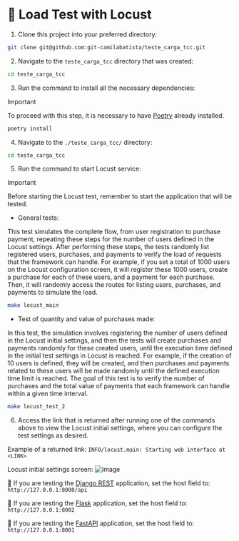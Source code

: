 # 📌 Load Test with Locust

1. Clone this project into your preferred directory:

```sh
git clone git@github.com:git-camilabatista/teste_carga_tcc.git
```

2. Navigate to the `teste_carga_tcc` directory that was created:

```sh
cd teste_carga_tcc
```

3. Run the command to install all the necessary dependencies:

> [!IMPORTANT]
> To proceed with this step, it is necessary to have [Poetry](https://python-poetry.org/) already installed.

```sh
poetry install
```

4. Navigate to the `./teste_carga_tcc/` directory:

```sh
cd teste_carga_tcc
```

5. Run the command to start Locust service:

> [!IMPORTANT]
> Before starting the Locust test, remember to start the application that will be tested.

- General tests:

This test simulates the complete flow, from user registration to purchase payment, repeating these steps for the number of users defined in the Locust settings. After performing these steps, the tests randomly list registered users, purchases, and payments to verify the load of requests that the framework can handle. For example, if you set a total of 1000 users on the Locust configuration screen, it will register these 1000 users, create a purchase for each of these users, and a payment for each purchase. Then, it will randomly access the routes for listing users, purchases, and payments to simulate the load.
  
```sh
make locust_main
```

- Test of quantity and value of purchases made:

In this test, the simulation involves registering the number of users defined in the Locust initial settings, and then the tests will create purchases and payments randomly for these created users, until the execution time defined in the initial test settings in Locust is reached. For example, if the creation of 10 users is defined, they will be created, and then purchases and payments related to these users will be made randomly until the defined execution time limit is reached. The goal of this test is to verify the number of purchases and the total value of payments that each framework can handle within a given time interval.

```sh
make locust_test_2
```

6. Access the link that is returned after running one of the commands above to view the Locust initial settings, where you can configure the test settings as desired.
   
Example of a returned link: `INFO/locust.main: Starting web interface at <LINK>`

Locust initial settings screen:
![image](https://github.com/user-attachments/assets/617eab05-c9c5-475b-94d9-0650d7bf0710)

🚩 If you are testing the [Django REST](https://github.com/git-camilabatista/django_tcc) application, set the host field to: `http://127.0.0.1:8000/api`

🚩 If you are testing the [Flask](https://github.com/git-camilabatista/flask_tcc) application, set the host field to:  `http://127.0.0.1:8002`

🚩 If you are testing the [FastAPI](https://github.com/git-camilabatista/fastapi_tcc) application, set the host field to: `http://127.0.0.1:8001`
